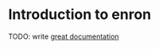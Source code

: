# Introduction to enron

TODO: write [great documentation](http://jacobian.org/writing/what-to-write/)
